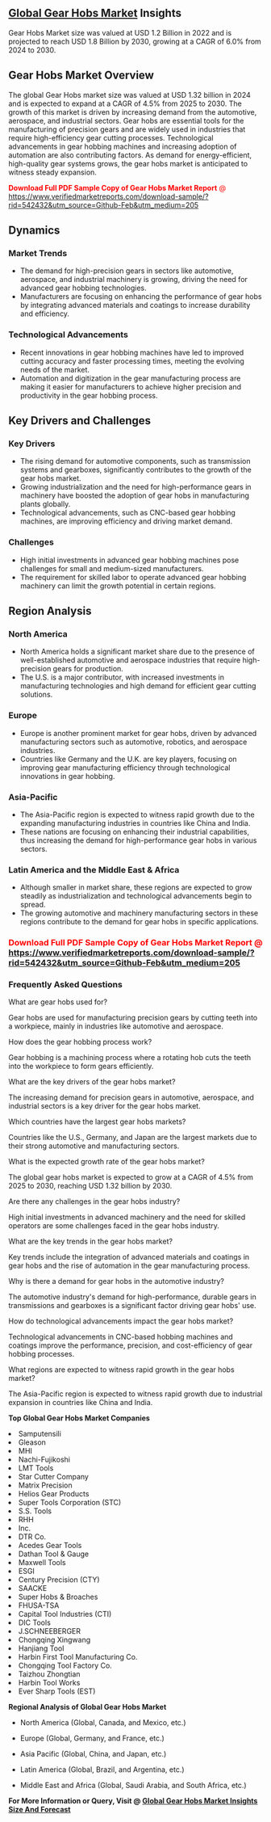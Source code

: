 <h2><a href="https://www.verifiedmarketreports.com/download-sample/?rid=542432&amp;utm_source=Github&amp;utm_medium=205" target="_blank">Global Gear Hobs Market</a> Insights</h2><p>Gear Hobs Market size was valued at USD 1.2 Billion in 2022 and is projected to reach USD 1.8 Billion by 2030, growing at a CAGR of 6.0% from 2024 to 2030.</p><p> <h2>Gear Hobs Market Overview</h2> <p>The global Gear Hobs market size was valued at USD 1.32 billion in 2024 and is expected to expand at a CAGR of 4.5% from 2025 to 2030. The growth of this market is driven by increasing demand from the automotive, aerospace, and industrial sectors. Gear hobs are essential tools for the manufacturing of precision gears and are widely used in industries that require high-efficiency gear cutting processes. Technological advancements in gear hobbing machines and increasing adoption of automation are also contributing factors. As demand for energy-efficient, high-quality gear systems grows, the gear hobs market is anticipated to witness steady expansion. <p><span class=""><span style="color: #ff0000;"><strong>Download Full PDF Sample Copy of Gear Hobs Market Report</strong> @ </span><a href="https://www.verifiedmarketreports.com/download-sample/?rid=542432&amp;utm_source=Github-Feb&amp;utm_medium=205" target="_blank">https://www.verifiedmarketreports.com/download-sample/?rid=542432&amp;utm_source=Github-Feb&amp;utm_medium=205</a></span></p></p> <h2>Dynamics</h2> <h3>Market Trends</h3> <ul> <li>The demand for high-precision gears in sectors like automotive, aerospace, and industrial machinery is growing, driving the need for advanced gear hobbing technologies.</li> <li>Manufacturers are focusing on enhancing the performance of gear hobs by integrating advanced materials and coatings to increase durability and efficiency.</li> </ul> <h3>Technological Advancements</h3> <ul> <li>Recent innovations in gear hobbing machines have led to improved cutting accuracy and faster processing times, meeting the evolving needs of the market.</li> <li>Automation and digitization in the gear manufacturing process are making it easier for manufacturers to achieve higher precision and productivity in the gear hobbing process.</li> </ul> <h2>Key Drivers and Challenges</h2> <h3>Key Drivers</h3> <ul> <li>The rising demand for automotive components, such as transmission systems and gearboxes, significantly contributes to the growth of the gear hobs market.</li> <li>Growing industrialization and the need for high-performance gears in machinery have boosted the adoption of gear hobs in manufacturing plants globally.</li> <li>Technological advancements, such as CNC-based gear hobbing machines, are improving efficiency and driving market demand.</li> </ul> <h3>Challenges</h3> <ul> <li>High initial investments in advanced gear hobbing machines pose challenges for small and medium-sized manufacturers.</li> <li>The requirement for skilled labor to operate advanced gear hobbing machinery can limit the growth potential in certain regions.</li> </ul> <h2>Region Analysis</h2> <h3>North America</h3> <ul> <li>North America holds a significant market share due to the presence of well-established automotive and aerospace industries that require high-precision gears for production.</li> <li>The U.S. is a major contributor, with increased investments in manufacturing technologies and high demand for efficient gear cutting solutions.</li> </ul> <h3>Europe</h3> <ul> <li>Europe is another prominent market for gear hobs, driven by advanced manufacturing sectors such as automotive, robotics, and aerospace industries.</li> <li>Countries like Germany and the U.K. are key players, focusing on improving gear manufacturing efficiency through technological innovations in gear hobbing.</li> </ul> <h3>Asia-Pacific</h3> <ul> <li>The Asia-Pacific region is expected to witness rapid growth due to the expanding manufacturing industries in countries like China and India.</li> <li>These nations are focusing on enhancing their industrial capabilities, thus increasing the demand for high-performance gear hobs in various sectors.</li> </ul> <h3>Latin America and the Middle East & Africa</h3> <ul> <li>Although smaller in market share, these regions are expected to grow steadily as industrialization and technological advancements begin to spread.</li> <li>The growing automotive and machinery manufacturing sectors in these regions contribute to the demand for gear hobs in specific applications.</li> </ul> <h3><p><span class=""><span style="color: #ff0000;"><strong>Download Full PDF Sample Copy of Gear Hobs Market Report</strong> @ </span><a href="https://www.verifiedmarketreports.com/download-sample/?rid=542432&amp;utm_source=Github-Feb&amp;utm_medium=205" target="_blank">https://www.verifiedmarketreports.com/download-sample/?rid=542432&amp;utm_source=Github-Feb&amp;utm_medium=205</a></span></p></h3> <h3>Frequently Asked Questions</h3> <p>What are gear hobs used for?</p> <p>Gear hobs are used for manufacturing precision gears by cutting teeth into a workpiece, mainly in industries like automotive and aerospace.</p> <p>How does the gear hobbing process work?</p> <p>Gear hobbing is a machining process where a rotating hob cuts the teeth into the workpiece to form gears efficiently.</p> <p>What are the key drivers of the gear hobs market?</p> <p>The increasing demand for precision gears in automotive, aerospace, and industrial sectors is a key driver for the gear hobs market.</p> <p>Which countries have the largest gear hobs markets?</p> <p>Countries like the U.S., Germany, and Japan are the largest markets due to their strong automotive and manufacturing sectors.</p> <p>What is the expected growth rate of the gear hobs market?</p> <p>The global gear hobs market is expected to grow at a CAGR of 4.5% from 2025 to 2030, reaching USD 1.32 billion by 2030.</p> <p>Are there any challenges in the gear hobs industry?</p> <p>High initial investments in advanced machinery and the need for skilled operators are some challenges faced in the gear hobs industry.</p> <p>What are the key trends in the gear hobs market?</p> <p>Key trends include the integration of advanced materials and coatings in gear hobs and the rise of automation in the gear manufacturing process.</p> <p>Why is there a demand for gear hobs in the automotive industry?</p> <p>The automotive industry's demand for high-performance, durable gears in transmissions and gearboxes is a significant factor driving gear hobs' use.</p> <p>How do technological advancements impact the gear hobs market?</p> <p>Technological advancements in CNC-based hobbing machines and coatings improve the performance, precision, and cost-efficiency of gear hobbing processes.</p> <p>What regions are expected to witness rapid growth in the gear hobs market?</p> <p>The Asia-Pacific region is expected to witness rapid growth due to industrial expansion in countries like China and India.</p> </p><p><strong>Top Global Gear Hobs Market Companies</strong></p><div data-test-id=""><p><li>Samputensili</li><li> Gleason</li><li> MHI</li><li> Nachi-Fujikoshi</li><li> LMT Tools</li><li> Star Cutter Company</li><li> Matrix Precision</li><li> Helios Gear Products</li><li> Super Tools Corporation (STC)</li><li> S.S. Tools</li><li> RHH</li><li> Inc.</li><li> DTR Co.</li><li> Acedes Gear Tools</li><li> Dathan Tool & Gauge</li><li> Maxwell Tools</li><li> ESGI</li><li> Century Precision (CTY)</li><li> SAACKE</li><li> Super Hobs & Broaches</li><li> FHUSA-TSA</li><li> Capital Tool Industries (CTI)</li><li> DIC Tools</li><li> J.SCHNEEBERGER</li><li> Chongqing Xingwang</li><li> Hanjiang Tool</li><li> Harbin First Tool Manufacturing Co.</li><li> Chongqing Tool Factory Co.</li><li> Taizhou Zhongtian</li><li> Harbin Tool Works</li><li> Ever Sharp Tools (EST)</li></p><div><strong>Regional Analysis of&nbsp;Global Gear Hobs Market</strong></div><ul><li dir="ltr"><p dir="ltr">North America&nbsp;(Global, Canada, and Mexico, etc.)</p></li><li dir="ltr"><p dir="ltr">Europe (Global, Germany, and France, etc.)</p></li><li dir="ltr"><p dir="ltr">Asia Pacific&nbsp;(Global, China, and Japan, etc.)</p></li><li dir="ltr"><p dir="ltr">Latin America&nbsp;(Global, Brazil, and Argentina, etc.)</p></li><li dir="ltr">Middle East and Africa&nbsp;(Global, Saudi Arabia, and South Africa, etc.)</li></ul><p><strong>For More Information or Query, Visit @&nbsp;</strong><strong><a href="https://www.verifiedmarketreports.com/product/gear-hobs-market/?utm_source=Github&amp;utm_medium=205" target="_blank">Global Gear Hobs Market Insights Size And Forecast</a></strong></p></div>
